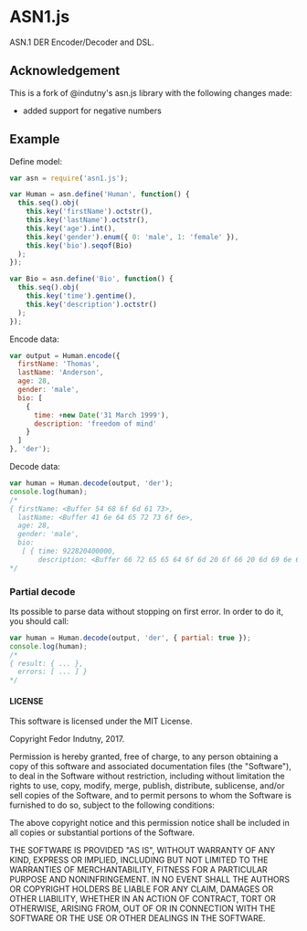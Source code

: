 # ASN1.js

ASN.1 DER Encoder/Decoder and DSL.

## Acknowledgement
This is a fork of @indutny's asn.js library with the following changes made:

* added support for negative numbers
## Example

Define model:

```javascript
var asn = require('asn1.js');

var Human = asn.define('Human', function() {
  this.seq().obj(
    this.key('firstName').octstr(),
    this.key('lastName').octstr(),
    this.key('age').int(),
    this.key('gender').enum({ 0: 'male', 1: 'female' }),
    this.key('bio').seqof(Bio)
  );
});

var Bio = asn.define('Bio', function() {
  this.seq().obj(
    this.key('time').gentime(),
    this.key('description').octstr()
  );
});
```

Encode data:

```javascript
var output = Human.encode({
  firstName: 'Thomas',
  lastName: 'Anderson',
  age: 28,
  gender: 'male',
  bio: [
    {
      time: +new Date('31 March 1999'),
      description: 'freedom of mind'
    }
  ]
}, 'der');
```

Decode data:

```javascript
var human = Human.decode(output, 'der');
console.log(human);
/*
{ firstName: <Buffer 54 68 6f 6d 61 73>,
  lastName: <Buffer 41 6e 64 65 72 73 6f 6e>,
  age: 28,
  gender: 'male',
  bio:
   [ { time: 922820400000,
       description: <Buffer 66 72 65 65 64 6f 6d 20 6f 66 20 6d 69 6e 64> } ] }
*/
```

### Partial decode

Its possible to parse data without stopping on first error. In order to do it,
you should call:

```javascript
var human = Human.decode(output, 'der', { partial: true });
console.log(human);
/*
{ result: { ... },
  errors: [ ... ] }
*/
```

#### LICENSE

This software is licensed under the MIT License.

Copyright Fedor Indutny, 2017.

Permission is hereby granted, free of charge, to any person obtaining a
copy of this software and associated documentation files (the
"Software"), to deal in the Software without restriction, including
without limitation the rights to use, copy, modify, merge, publish,
distribute, sublicense, and/or sell copies of the Software, and to permit
persons to whom the Software is furnished to do so, subject to the
following conditions:

The above copyright notice and this permission notice shall be included
in all copies or substantial portions of the Software.

THE SOFTWARE IS PROVIDED "AS IS", WITHOUT WARRANTY OF ANY KIND, EXPRESS
OR IMPLIED, INCLUDING BUT NOT LIMITED TO THE WARRANTIES OF
MERCHANTABILITY, FITNESS FOR A PARTICULAR PURPOSE AND NONINFRINGEMENT. IN
NO EVENT SHALL THE AUTHORS OR COPYRIGHT HOLDERS BE LIABLE FOR ANY CLAIM,
DAMAGES OR OTHER LIABILITY, WHETHER IN AN ACTION OF CONTRACT, TORT OR
OTHERWISE, ARISING FROM, OUT OF OR IN CONNECTION WITH THE SOFTWARE OR THE
USE OR OTHER DEALINGS IN THE SOFTWARE.
